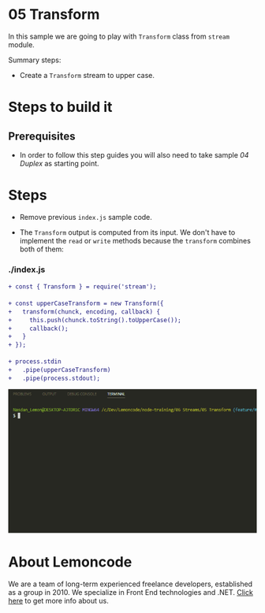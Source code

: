 # 05 Transform

In this sample we are going to play with `Transform` class from `stream` module.

Summary steps:

- Create a `Transform` stream to upper case.

# Steps to build it

## Prerequisites

- In order to follow this step guides you will also need to take sample _04 Duplex_ as starting point.

# Steps

- Remove previous `index.js` sample code.

- The `Transform` output is computed from its input. We don't have to implement the `read` or `write` methods because the `transform` combines both of them:

### ./index.js

```diff
+ const { Transform } = require('stream');

+ const upperCaseTransform = new Transform({
+   transform(chunck, encoding, callback) {
+     this.push(chunck.toString().toUpperCase());
+     callback();
+   }
+ });

+ process.stdin
+   .pipe(upperCaseTransform)
+   .pipe(process.stdout);

```

![run app](../../99%20Resources/06%20Streams/05%20Transform/run%20app.gif)

# About Lemoncode

We are a team of long-term experienced freelance developers, established as a group in 2010.
We specialize in Front End technologies and .NET. [Click here](http://lemoncode.net/services/en/#en-home) to get more info about us.
